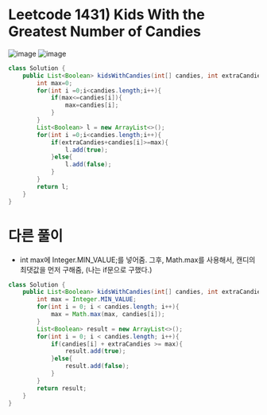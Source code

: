 # Leetcode 1431) Kids With the Greatest Number of Candies

![image](https://user-images.githubusercontent.com/37058233/119577725-07d02380-bd70-11eb-80e8-459dfdd1269e.png)
![image](https://user-images.githubusercontent.com/37058233/119577739-0f8fc800-bd70-11eb-8387-19b122466ee1.png)

```java
class Solution {
    public List<Boolean> kidsWithCandies(int[] candies, int extraCandies) {
        int max=0;
        for(int i =0;i<candies.length;i++){
            if(max<=candies[i]){
                max=candies[i];
            }
        }
        List<Boolean> l = new ArrayList<>();
        for(int i =0;i<candies.length;i++){
            if(extraCandies+candies[i]>=max){
                l.add(true);
            }else{
                l.add(false);
            }
        }
        return l;
    }
}
```

# 다른 풀이

- int max에 Integer.MIN_VALUE;를 넣어줌. 그후, Math.max를 사용해서, 캔디의 최댓값을 먼저 구해줌, (나는 if문으로 구했다.) 

```java
class Solution {
    public List<Boolean> kidsWithCandies(int[] candies, int extraCandies) {
        int max = Integer.MIN_VALUE; 
        for(int i = 0; i < candies.length; i++){
            max = Math.max(max, candies[i]);
        }
        List<Boolean> result = new ArrayList<>();
        for(int i = 0; i < candies.length; i++){
            if(candies[i] + extraCandies >= max){
                result.add(true);
            }else{
                result.add(false);
            }
        }
        return result;
    }
}
```

